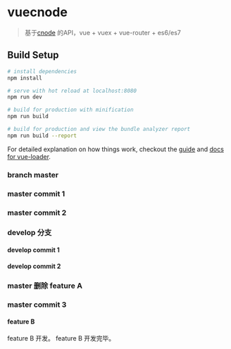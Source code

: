 # vuecnode

> 基于[cnode](https://cnodejs.org/) 的API，vue + vuex + vue-router + es6/es7

## Build Setup

``` bash
# install dependencies
npm install

# serve with hot reload at localhost:8080
npm run dev

# build for production with minification
npm run build

# build for production and view the bundle analyzer report
npm run build --report
```

For detailed explanation on how things work, checkout the [guide](http://vuejs-templates.github.io/webpack/) and [docs for vue-loader](http://vuejs.github.io/vue-loader).

### branch master

### master commit 1

### master commit 2

### develop 分支

#### develop commit 1

#### develop commit 2

### master 删除 feature A

### master commit 3

#### feature B

feature B 开发。
feature B 开发完毕。
